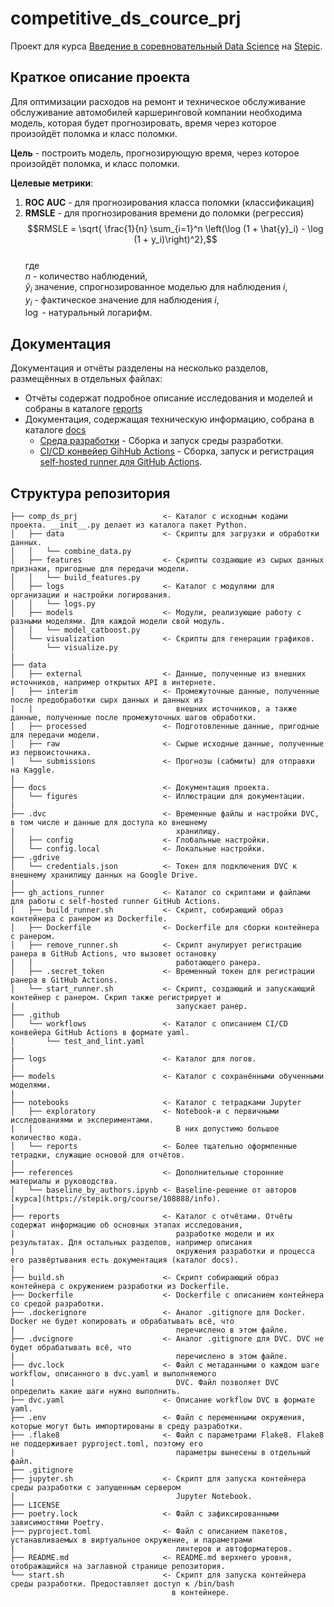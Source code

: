 # competitive_ds_cource_prj

Проект для курса [Введение в соревновательный Data Science](https://stepik.org/course/108888/info) на [Stepic](https://stepik.org/).

## Краткое описание проекта

Для оптимизации расходов на ремонт и техническое обслуживание обслуживание автомобилей каршеринговой компании необходима модель, которая будет прогнозировать, время через которое произойдёт поломка и класс поломки.

**Цель** - построить модель, прогнозирующую время, через которое произойдёт поломка, и класс поломки.

**Целевые метрики**:

1. **ROC AUC** - для прогнозирования класса поломки (классификация)
2. **RMSLE** - для прогнозирования времени до поломки (регрессия)
$$RMSLE = \sqrt{ \frac{1}{n} \sum_{i=1}^n \left(\log (1 + \hat{y}_i) - \log (1 + y_i)\right)^2},$$  
где  
$n$ - количество наблюдений,  
$\hat{y}_i$ значение, спрогнозированное моделью для наблюдения $i$,  
$y_i$ - фактическое значение для наблюдения $i$,  
$\log$ - натуральный логарифм.

## Документация

Документация и отчёты разделены на несколько разделов, размещённых в отдельных файлах:

- Отчёты содержат подробное описание исследования и моделей и собраны в каталоге [reports](/reports/)
- Документация, содержащая техническую информацию, собрана в каталоге [docs](/docs/)
  - [Среда разработки](/docs/development_environment.md) - Сборка и запуск
  среды разработки.
  - [CI/CD конвейер GihHub Actions](/docs/ci_cd_gh_actions.md) - Сборка,
  запуск и регистрация [self-hosted runner для GitHub Actions](https://docs.github.com/en/actions/hosting-your-own-runners).

## Структура репозитория

    ├── comp_ds_prj                   <- Каталог с исходным кодами проекта. __init__.py делает из каталога пакет Python.
    │   ├── data                      <- Скрипты для загрузки и обработки данных.
    │   │   └── combine_data.py
    │   ├── features                  <- Скрипты создающие из сырых данных признаки, пригодные для передачи модели.
    │   │   └── build_features.py
    │   ├── logs                      <- Каталог с модулями для организации и настройки логирования.
    │   │   └── logs.py
    │   ├── models                    <- Модули, реализующие работу с разными моделями. Для каждой модели свой модуль.
    │   │   └── model_catboost.py
    │   └── visualization             <- Скрипты для генерации графиков.
    │       └── visualize.py
    |
    ├── data
    │   ├── external                  <- Данные, полученные из внешних источников, например открытых API в интернете.
    │   ├── interim                   <- Промежуточные данные, полученные после предобработки сырх данных и данных из
    |   |                                внешних источников, а также данные, полученные после промежуточных шагов обработки.
    │   ├── processed                 <- Подготовленные данные, пригодные для передачи модели.
    │   ├── raw                       <- Сырые исходные данные, полученные из первоисточника.
    │   └── submissions               <- Прогнозы (сабмиты) для отправки на Kaggle.
    |
    ├── docs                          <- Документация проекта.
    │   └── figures                   <- Иллюстрации для документации.
    |
    ├── .dvc                          <- Временные файлы и настройки DVC, в том числе и данные для доступа ко внешнему 
    |                                    хранилищу.
    │   ├── config                    <- Глобальные настройки.
    │   └── config.local              <- Локальные настройки.
    ├── .gdrive
    │   └── credentials.json          <- Токен для подключения DVC к внешнему хранилищу данных на Google Drive.
    |
    ├── gh_actions_runner             <- Каталог со скриптами и файлами для работы с self-hosted runner GitHub Actions.
    │   ├── build_runner.sh           <- Скрипт, собирающий образ контейнера с ранером из Dockerfile.
    │   ├── Dockerfile                <- Dockerfile для сборки контейнера с ранером.
    │   ├── remove_runner.sh          <- Скрипт анулирует регистрацию ранера в GitHub Actions, что вызовет остановку
    |   |                                работающего ранера.
    │   ├── .secret_token             <- Временный токен для регистрации ранера в GitHub Actions. 
    │   └── start_runner.sh           <- Скрипт, создающий и запускающий контейнер с ранером. Скрип также регистрирует и
    |                                    запускает ранер.
    ├── .github
    │   └── workflows                 <- Каталог с описанием CI/CD конвейера GitHub Actions в формате yaml.
    │       └── test_and_lint.yaml
    |
    ├── logs                          <- Каталог для логов.
    |
    ├── models                        <- Каталог с сохранёнными обученными моделями.
    |
    ├── notebooks                     <- Каталог с тетрадками Jupyter
    │   ├── exploratory               <- Notebook-и с первичными исследованиями и экспериментами. 
    |   |                                В них допустимо большое количество кода.
    │   └── reports                   <- Более тщательно оформленные тетрадки, служащие основой для отчётов.
    |
    ├── references                    <- Дополнительные сторонние материалы и руководства.
    │   └── baseline_by_authors.ipynb <- Baseline-решение от авторов [курса](https://stepik.org/course/108888/info).
    |
    ├── reports                       <- Каталог с отчётами. Отчёты содержат информацию об основных этапах исследования,
    |                                    разработке модели и их результатах. Для остальных разделов, например описания
    |                                    окружения разработки и процесса его развёртывания есть документация (каталог docs).
    |
    ├── build.sh                      <- Скрипт собирающий образ контейнера с окружением разработки из Dockerfile.
    ├── Dockerfile                    <- Dockerfile с описанием контейнера со средой разработки.
    ├── .dockerignore                 <- Аналог .gitignore для Docker. Docker не будет копировать и обрабатывать всё, что
    |                                    перечислено в этом файле.
    ├── .dvcignore                    <- Аналог .gitignore для DVC. DVC не будет обрабатывать всё, что
    |                                    перечислено в этом файле.
    ├── dvc.lock                      <- Файл с метаданными о каждом шаге workflow, описанного в dvc.yaml и выполняемого
    |                                    DVC. Файл позволяет DVC определить какие шаги нужно выполнить.
    ├── dvc.yaml                      <- Описание workflow DVC в формате yaml.
    ├── .env                          <- Файл с переменными окружения, которые могут быть импортированы в среду разработки.
    ├── .flake8                       <- Файл с параметрами Flake8. Flake8 не поддерживает pyproject.toml, поэтому его
    |                                    параметры вынесены в отдельный файл.
    ├── .gitignore
    ├── jupyter.sh                    <- Скрипт для запуска контейнера среды разработки с запущенным сервером
    |                                    Jupyter Notebook.
    ├── LICENSE
    ├── poetry.lock                   <- Файл с зафиксированными зависимостями Poetry.
    ├── pyproject.toml                <- Файл с описанием пакетов, устанавливаемых в виртуальное окружение, и параметрами
    |                                    линтеров и автоформатеров.
    ├── README.md                     <- README.md верхнего уровня, отображащийся на заглавной странице репозитория.
    └── start.sh                      <- Скрипт для запуска контейнера среды разработки. Предоставляет доступ к /bin/bash
                                        в контейнере.
